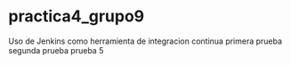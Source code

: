 # practica4_grupo9

Uso de Jenkins como herramienta de integracion continua
primera prueba
segunda prueba
prueba 5